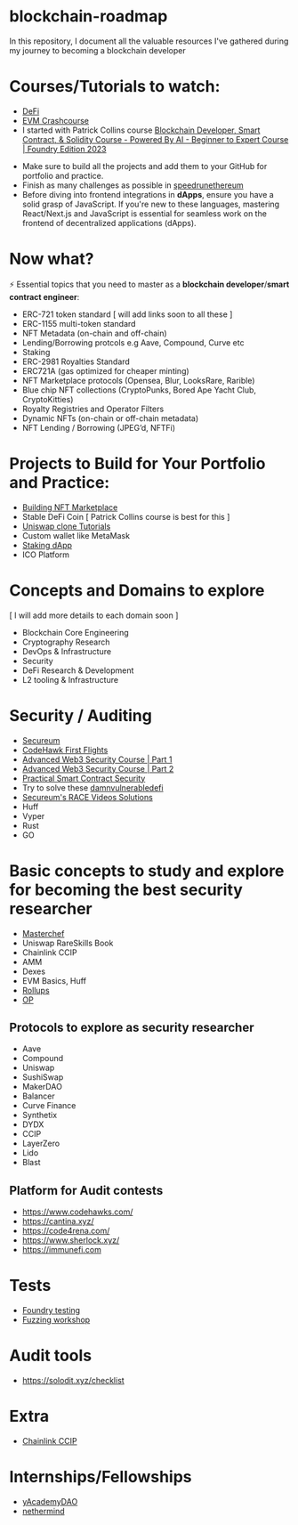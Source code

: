 # blockchain-roadmap
In this repository, I document all the valuable resources I've gathered during my journey to becoming a blockchain developer

# Courses/Tutorials to watch:

- [DeFi](https://www.youtube.com/playlist?list=PLjrTIwaNiTwn39tg3sR_bPBWGHoznv47D)
- [EVM Crashcourse](https://www.youtube.com/watch?v=BtJXuUApcsA&list=PLLPhHLWAvZo3K6zk0-hVrtcnAYn-xEN7r)
- I started with Patrick Collins course [Blockchain Developer, Smart Contract, & Solidity Course - Powered By AI - Beginner to Expert Course
| Foundry Edition 2023](https://www.youtube.com/watch?v=umepbfKp5rI&list=PL4Rj_WH6yLgWe7TxankiqkrkVKXIwOP42)
* Make sure to build all the projects and add them to your GitHub for portfolio and practice.
* Finish as many challenges as possible in [speedrunethereum](https://speedrunethereum.com/)
* Before diving into frontend integrations in **dApps**, ensure you have a solid grasp of JavaScript. If you're new to these languages, mastering React/Next.js and JavaScript is essential for seamless work on the frontend of decentralized applications (dApps).

# Now what?

⚡️ Essential topics that you need to master as a **blockchain developer**/**smart contract engineer**:

- ERC-721 token standard [ will add links soon to all these ]
- ERC-1155 multi-token standard
- NFT Metadata (on-chain and off-chain)
- Lending/Borrowing protcols e.g Aave, Compound, Curve etc
- Staking
- ERC-2981 Royalties Standard
- ERC721A (gas optimized for cheaper minting)
- NFT Marketplace protocols (Opensea, Blur, LooksRare, Rarible)
- Blue chip NFT collections (CryptoPunks, Bored Ape Yacht Club, CryptoKitties)
- Royalty Registries and Operator Filters
- Dynamic NFTs (on-chain or off-chain metadata)
- NFT Lending / Borrowing (JPEG’d, NFTFi)

# Projects to Build for Your Portfolio and Practice: 

- [Building NFT Marketplace](https://www.youtube.com/playlist?list=PLWUCKsxdKl0olgEF4OxXVk2B-jwpGqL5d) 
- Stable DeFi Coin [ Patrick Collins course is best for this ]
- [Uniswap clone Tutorials](https://www.youtube.com/watch?v=Yiu6XOE8qfQ&list=PLWUCKsxdKl0qnycyLvK_EOVD8wU1UYSbb)
- Custom wallet like MetaMask
- [Staking dApp](https://www.youtube.com/watch?v=ka7B5mgSFgQ&list=PLWUCKsxdKl0oRCZA0GAnQpBGcHGCM4H3r&index=1&pp=iAQB)
- ICO Platform

# Concepts and Domains to explore 

[ I will add more details to each domain soon ]

- Blockchain Core Engineering
- Cryptography Research
- DevOps & Infrastructure
- Security
- DeFi Research & Development
- L2 tooling & Infrastructure

# Security / Auditing

- [Secureum](https://github.com/x676f64/secureum-mind_map)
- [CodeHawk First Flights](https://www.codehawks.com/first-flights) 
- [Advanced Web3 Security Course | Part 1](https://youtu.be/DRZogmD647U)
- [Advanced Web3 Security Course | Part 2](https://www.youtube.com/watch?v=zLnxRvf6IMA)
- [Practical Smart Contract Security](https://www.youtube.com/watch?v=T7VQI5EW6ZY)
- Try to solve these [damnvulnerabledefi](https://www.damnvulnerabledefi.xyz/)
- [Secureum's RACE Videos Solutions](https://youtu.be/x0Sj-byEQ1U?si=kBTV65c8Wsm3oAPW)
- Huff
- Vyper
- Rust
- GO

# Basic concepts to study and explore for becoming the best security researcher

- [Masterchef](https://www.youtube.com/watch?v=ySBiVZaub1Q&list=PLLkrq2VBYc1Y4kL1lr-W_qwgI8De6M2BC)
- Uniswap RareSkills Book
- Chainlink CCIP
- AMM
- Dexes
- EVM Basics, Huff
- [Rollups](https://youtu.be/7pWxCklcNsU)
- [OP](https://www.youtube.com/watch?v=SKl5pEs8reY&list=PLO5VPQH6OWdX_Z9xXWVrl4wvcPv9Qusr9)

## Protocols to explore as security researcher

- Aave
- Compound
- Uniswap
- SushiSwap
- MakerDAO
- Balancer
- Curve Finance
- Synthetix
- DYDX
- CCIP
- LayerZero
- Lido
- Blast

## Platform for Audit contests 

- https://www.codehawks.com/
- https://cantina.xyz/
- https://code4rena.com/
- https://www.sherlock.xyz/
- https://immunefi.com

# Tests

- [Foundry testing](https://www.youtube.com/watch?v=HA0GWauMOsU&list=PLO5VPQH6OWdUrKEWPF07CSuVm3T99DQki&index=2)
- [Fuzzing workshop](https://www.youtube.com/watch?v=QofNQxW_K08&list=PLciHOL_J7Iwqdja9UH4ZzE8dP1IxtsBXI)

# Audit tools

- https://solodit.xyz/checklist

# Extra

- [Chainlink CCIP](https://youtu.be/yJ1mXgumOAk)

# Internships/Fellowships
- [yAcademyDAO](https://twitter.com/yAcademyDAO/status/1757029430600642834)
- [nethermind](https://www.nethermind.io/internship)

